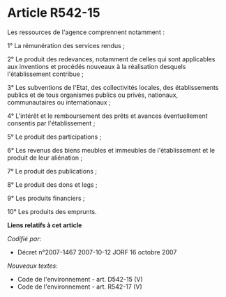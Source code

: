 # Article R542-15

Les ressources de l'agence comprennent notamment :

1° La rémunération des services rendus ;

2° Le produit des redevances, notamment de celles qui sont applicables aux inventions et procédés nouveaux à la réalisation
desquels l'établissement contribue ;

3° Les subventions de l'Etat, des collectivités locales, des établissements publics et de tous organismes publics ou privés,
nationaux, communautaires ou internationaux ;

4° L'intérêt et le remboursement des prêts et avances éventuellement consentis par l'établissement ;

5° Le produit des participations ;

6° Les revenus des biens meubles et immeubles de l'établissement et le produit de leur aliénation ;

7° Le produit des publications ;

8° Le produit des dons et legs ;

9° Les produits financiers ;

10° Les produits des emprunts.

**Liens relatifs à cet article**

_Codifié par_:

  - Décret n°2007-1467 2007-10-12 JORF 16 octobre 2007

_Nouveaux textes_:

  - Code de l'environnement - art. D542-15 (V)
  - Code de l'environnement - art. R542-17 (V)
